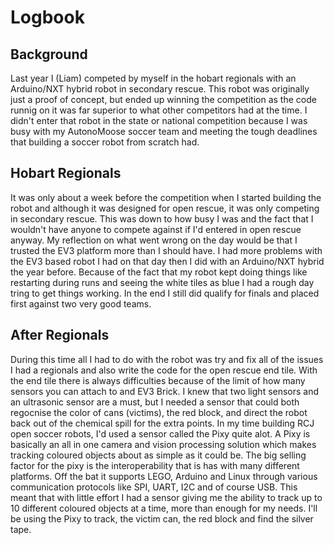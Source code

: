 # Logbook

## Background
Last year I (Liam) competed by myself in the hobart regionals with an Arduino/NXT hybrid robot in secondary rescue. This robot was originally just a proof of concept, but ended up winning the competition as the code runnig on it was far superior to what other competitors had at the time. I didn't enter that robot in the state or national competition because I was busy with my AutonoMoose soccer team and meeting the tough deadlines that building a soccer robot from scratch had.

## Hobart Regionals
It was only about a week before the competition when I started building the robot and although it was designed for open rescue, it was only competing in secondary rescue. This was down to how busy I was and the fact that I wouldn't have anyone to compete against if I'd entered in open rescue anyway. My reflection on what went wrong on the day would be that I trusted the EV3 platform more than I should have. I had more problems with the EV3 based robot I had on that day then I did with an Arduino/NXT hybrid the year before. Because of the fact that my robot kept doing things like restarting during runs and seeing the white tiles as blue I had a rough day tring to get things working. In the end I still did qualify for finals and placed first against two very good teams.

## After Regionals
During this time all I had to do with the robot was try and fix all of the issues I had a regionals and also write the code for the open rescue end tile. With the end tile there is always difficulties because of the limit of how many sensors you can attach to and EV3 Brick. I knew that two light sensors and an ultrasonic sensor are a must, but I needed a sensor that could both regocnise the color of cans (victims), the red block, and direct the robot back out of the chemical spill for the extra points. In my time building RCJ open soccer robots, I'd used a sensor called the Pixy quite alot. A Pixy is basically an all in one camera and vision processing solution which makes tracking coloured objects about as simple as it could be. The big selling factor for the pixy is the interoperability that is has with many different platforms. Off the bat it supports LEGO, Arduino and Linux through various communication protocols like SPI, UART, I2C and of course USB. This meant that with little effort I had a sensor giving me the ability to track up to 10 different coloured objects at a time, more than enough for my needs. I'll be using the Pixy to track, the victim can, the red block and find the silver tape.

